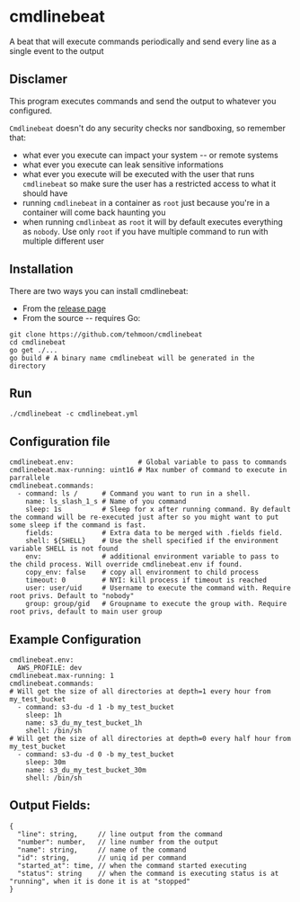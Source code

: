 # cmdlinebeat
A beat that will execute commands periodically and send every line as a single event to the output

## Disclamer
This program executes commands and send the output to whatever you configured.

`Cmdlinebeat` doesn't do any security checks nor sandboxing, so remember that:

  - what ever you execute can impact your system -- or remote systems
  - what ever you execute can leak sensitive informations
  - what ever you execute will be executed with the user that runs `cmdlinebeat` so make sure the user has a restricted access to what it should have
  - running `cmdlinebeat` in a container as `root` just because you're in a container will come back haunting you
  - when running `cmdlinbeat` as `root` it will by default executes everything as `nobody`. Use only `root` if you have multiple command to run
    with multiple different user

## Installation
There are two ways you can install cmdlinebeat:

  - From the [release page](https://github.com/tehmoon/cmdlinebeat/releases)
  - From the source -- requires Go:
```
git clone https://github.com/tehmoon/cmdlinebeat
cd cmdlinebeat
go get ./...
go build # A binary name cmdlinebeat will be generated in the directory
```

## Run

```
./cmdlinebeat -c cmdlinebeat.yml
```

## Configuration file

```
cmdlinebeat.env:                # Global variable to pass to commands
cmdlinebeat.max-running: uint16 # Max number of command to execute in parrallele
cmdlinebeat.commands:
  - command: ls /      # Command you want to run in a shell.
    name: ls_slash_1_s # Name of you command
    sleep: 1s          # Sleep for x after running command. By default the command will be re-executed just after so you might want to put some sleep if the command is fast.
    fields:            # Extra data to be merged with .fields field.
    shell: ${SHELL}    # Use the shell specified if the environment variable SHELL is not found
    env:               # additional environment variable to pass to the child process. Will override cmdlinebeat.env if found.
    copy_env: false    # copy all environment to child process
    timeout: 0         # NYI: kill process if timeout is reached
    user: user/uid     # Username to execute the command with. Require root privs. Default to "nobody"
    group: group/gid   # Groupname to execute the group with. Require root privs, default to main user group
```

## Example Configuration

```
cmdlinebeat.env:
  AWS_PROFILE: dev
cmdlinebeat.max-running: 1
cmdlinebeat.commands:
# Will get the size of all directories at depth=1 every hour from my_test_bucket
  - command: s3-du -d 1 -b my_test_bucket
    sleep: 1h
    name: s3_du_my_test_bucket_1h
    shell: /bin/sh
# Will get the size of all directories at depth=0 every half hour from my_test_bucket
  - command: s3-du -d 0 -b my_test_bucket
    sleep: 30m
    name: s3_du_my_test_bucket_30m
    shell: /bin/sh
```

## Output Fields:

```
{
  "line": string,     // line output from the command
  "number": number,   // line number from the output
  "name": string,     // name of the command
  "id": string,       // uniq id per command
  "started_at": time, // when the command started executing
  "status": string    // when the command is executing status is at "running", when it is done it is at "stopped"
}
```
